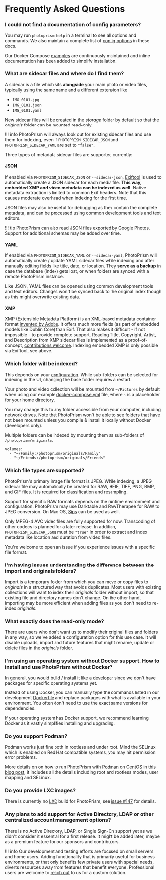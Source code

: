 # Frequently Asked Questions

### I could not find a documentation of config parameters? ###

You may run `photoprism help` in a terminal to see all options and commands. 
We also maintain a complete list of [config options](config-options.md) in these docs.

Our Docker Compose [examples](https://dl.photoprism.org/docker/docker-compose.yml) are continuously maintained and inline documentation 
has been added to simplify installation.

### What are sidecar files and where do I find them? ###

A sidecar is a file which sits **alongside** your main photo or video files, 
typically using the same name and a different extension like 

 * `IMG_0101.jpg`
 * `IMG_0101.json`
 * `IMG_0101.yaml`

New sidecar files will be created in the *storage* folder by default so that the *originals* folder 
can be mounted read-only.

!!! info
    PhotoPrism will always look out for existing sidecar files and use them for indexing, 
    even if `PHOTOPRISM_SIDECAR_JSON` and `PHOTOPRISM_SIDECAR_YAML` are set to `"false"`.

Three types of metadata sidecar files are supported currently:

#### JSON ####

If enabled via `PHOTOPRISM_SIDECAR_JSON` or `--sidecar-json`, [Exiftool](https://exiftool.org/) is used to 
automatically create a JSON sidecar for each media file. 
**This way, embedded XMP and video metadata can be indexed as well.**
Native metadata extraction is limited to common Exif headers.
Note that this causes moderate overhead when indexing for the first time.

JSON files may also be useful for debugging as they contain the complete metadata, 
and can be processed using common development tools and text editors.

!!! tip
    PhotoPrism can also read JSON files exported by Google Photos. Support for additional
    schemas may be added over time.

#### YAML ####

If enabled via `PHOTOPRISM_SIDECAR_YAML` or `--sidecar-yaml`, PhotoPrism will automatically create / update 
YAML sidecar files while indexing and after manually editing fields like title, date, or location. 
They **serve as a backup** in case the database (index) gets lost, or when folders are synced with a remote 
PhotoPrism instance.

Like JSON, YAML files can be opened using common development tools and text editors.
Changes won't be synced back to the original index though as this might overwrite existing data.

#### XMP ####

XMP (Extensible Metadata Platform) is an XML-based metadata container format 
[invented by Adobe](https://www.adobe.com/products/xmp.html). 
It offers much more fields (as part of embedded models like Dublin Core) than Exif. 
That also makes it difficult - if not impossible - to provide complete support.
Reading Title, Copyright, Artist, and Description from XMP sidecar files is implemented as a proof-of-concept, 
[contributions welcome](../developer-guide/metadata/xmp.md).
Indexing embedded XMP is only possible via Exiftool, see above.

### Which folder will be indexed? ###

This depends on your [configuration](config-options.md). While sub-folders can be selected for
indexing in the UI, changing the base folder requires a restart.

Your photo and video collection will be mounted from `~/Pictures` by default when 
using our example [docker-compose.yml](docker-compose.md) file, 
where `~` is a placeholder for your home directory.

You may change this to any folder accessible from your computer, including network drives.
Note that PhotoPrism won't be able to see folders that have not been mounted unless you compile & install it locally
without Docker (developers only).

Multiple folders can be indexed by mounting them as sub-folders of `/photoprism/originals`:

```
volumes:
  - "~/Family:/photoprism/originals/Family"
  - "~/Friends:/photoprism/originals/Friends"
``` 

### Which file types are supported? ###

PhotoPrism's primary image file format is JPEG.
While indexing, a JPEG sidecar file may automatically be created for RAW, HEIF, TIFF, PNG, BMP, 
and GIF files. It is required for classification and resampling.

Support for specific RAW formats depends on the runtime environment and configuration. PhotoPrism may use 
Darktable and RawTherapee for RAW to JPEG conversion. 
On Mac OS, [Sips](https://ss64.com/osx/sips.html) can be used as well.

Only MPEG-4 AVC video files are fully supported for now. Transcoding of other codecs is planned for a later release.
In addition, `PHOTOPRISM_SIDECAR_JSON` must be `"true"` in order to
extract and index metadata like location and duration from video files.

You're welcome to open an issue if you experience issues with a specific file format.

### I'm having issues understanding the difference between the import and originals folders? ###

Import is a temporary folder from which you can move or copy files to *originals* in a structured way that avoids duplicates.
Most users with existing collections will want to index their *originals* folder without import, 
so that existing file and directory names don't change. On the other hand, importing may be more efficient when
adding files as you don't need to re-index *originals*.

### What exactly does the read-only mode? ###

There are users who don't want us to modify their original files and folders in any way, so we've added
a configuration option for this use case. It will disable uploads, import and future features
that might rename, update or delete files in the *originals* folder.

### I'm using an operating system without Docker support. How to install and use PhotoPrism without Docker? ###

In general, you would build / install it like a [developer](../developer-guide/setup.md) since we don't have packages 
for specific operating systems yet.

Instead of using Docker, you can manually type the commands listed in our development 
[Dockerfile](https://github.com/photoprism/photoprism/blob/develop/docker/development/Dockerfile) and replace packages with 
what is available in your environment. You often don't need to use the exact same versions for dependencies.

If your operating system has Docker support, we recommend learning Docker as it vastly simplifies installing
and upgrading.

### Do you support Podman? ###

Podman works just fine both in rootless and under root. Mind the SELinux which is enabled on 
Red Hat compatible systems, you may hit permission error problems. 

More details on on how to run PhotoPrism with [Podman](https://podman.io/) on CentOS in 
[this blog post](https://lukas.zapletalovi.com/2020/01/deploy-photoprism-in-centos-80.html), 
it includes all the details including root and rootless modes, user mapping and SELinux.

### Do you provide LXC images? ###

There is currently no [LXC](https://linuxcontainers.org/) build for
PhotoPrism, see [issue #147](https://github.com/photoprism/photoprism/issues/147) for details.

### Any plans to add support for Active Directory, LDAP or other centralized account management options? ###

There is no Active Directory, LDAP, or Single Sign-On support yet as we didn't consider it essential for a first release. 
It might be added later, maybe as a premium feature for our sponsors and contributors.

!!! info
    Our development and testing efforts are focused on small servers and home users. Adding functionality
    that is primarily useful for business environments, or that only benefits few private 
    users with special needs, diverts resources away from features that benefit everyone.
    Professional users are welcome to [reach out](../contact.md) to us for a custom solution.

